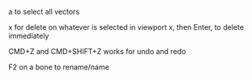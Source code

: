 a to select all vectors

x for delete on whatever is selected in viewport
x, then Enter, to delete immediately

CMD+Z and CMD+SHIFT+Z works for undo and redo

F2 on a bone to rename/name
